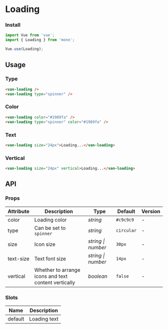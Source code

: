# Loading

### Install

``` javascript
import Vue from 'vue';
import { Loading } from 'mone';

Vue.use(Loading);
```

## Usage

### Type

```html
<van-loading />
<van-loading type="spinner" />
```

### Color

```html
<van-loading color="#1989fa" />
<van-loading type="spinner" color="#1989fa" />
```

### Text

```html
<van-loading size="24px">Loading...</van-loading>
```

### Vertical

```html
<van-loading size="24px" vertical>Loading...</van-loading>
```

## API

### Props

| Attribute | Description | Type | Default | Version |
|------|------|------|------|------|
| color | Loading color | *string* | `#c9c9c9` | - |
| type | Can be set to `spinner` | *string* | `circular` | - |
| size | Icon size | *string \| number* | `30px` | - |
| text-size | Text font size | *string \| number* | `14px` | - |
| vertical | Whether to arrange icons and text content vertically | *boolean* | `false` | - |

### Slots

| Name | Description |
|------|------|
| default | Loading text |

